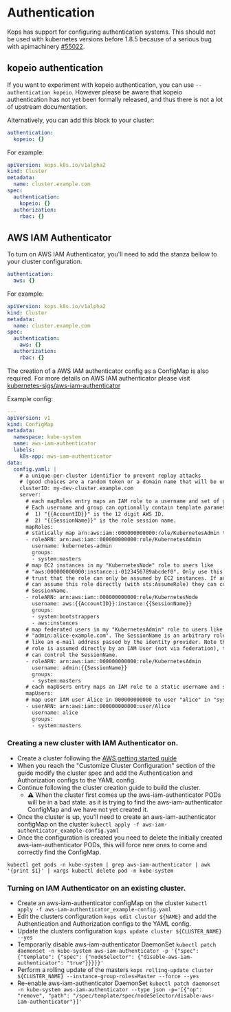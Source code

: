 # Authentication

Kops has support for configuring authentication systems.  This should not be used with kubernetes versions
before 1.8.5 because of a serious bug with apimachinery [#55022](https://github.com/kubernetes/kubernetes/issues/55022).

## kopeio authentication

If you want to experiment with kopeio authentication, you can use
`--authentication kopeio`.  However please be aware that kopeio authentication
has not yet been formally released, and thus there is not a lot of upstream
documentation.

Alternatively, you can add this block to your cluster:

```yaml
authentication:
  kopeio: {}
```

For example:

```yaml
apiVersion: kops.k8s.io/v1alpha2
kind: Cluster
metadata:
  name: cluster.example.com
spec:
  authentication:
    kopeio: {}
  authorization:
    rbac: {}
```

## AWS IAM Authenticator

To turn on AWS IAM Authenticator, you'll need to add the stanza bellow
to your cluster configuration.

```yaml
authentication:
  aws: {}
```

For example:

```yaml
apiVersion: kops.k8s.io/v1alpha2
kind: Cluster
metadata:
  name: cluster.example.com
spec:
  authentication:
    aws: {}
  authorization:
    rbac: {}
```

The creation of a AWS IAM authenticator config as a ConfigMap is also required.
For more details on AWS IAM authenticator please visit [kubernetes-sigs/aws-iam-authenticator](https://github.com/kubernetes-sigs/aws-iam-authenticator)

Example config:

```yaml
---
apiVersion: v1
kind: ConfigMap
metadata:
  namespace: kube-system
  name: aws-iam-authenticator
  labels:
    k8s-app: aws-iam-authenticator
data:
  config.yaml: |
    # a unique-per-cluster identifier to prevent replay attacks
    # (good choices are a random token or a domain name that will be unique to your cluster)
    clusterID: my-dev-cluster.example.com
    server:
      # each mapRoles entry maps an IAM role to a username and set of groups
      # Each username and group can optionally contain template parameters:
      #  1) "{{AccountID}}" is the 12 digit AWS ID.
      #  2) "{{SessionName}}" is the role session name.
      mapRoles:
      # statically map arn:aws:iam::000000000000:role/KubernetesAdmin to a cluster admin
      - roleARN: arn:aws:iam::000000000000:role/KubernetesAdmin
        username: kubernetes-admin
        groups:
        - system:masters
      # map EC2 instances in my "KubernetesNode" role to users like
      # "aws:000000000000:instance:i-0123456789abcdef0". Only use this if you
      # trust that the role can only be assumed by EC2 instances. If an IAM user
      # can assume this role directly (with sts:AssumeRole) they can control
      # SessionName.
      - roleARN: arn:aws:iam::000000000000:role/KubernetesNode
        username: aws:{{AccountID}}:instance:{{SessionName}}
        groups:
        - system:bootstrappers
        - aws:instances
      # map federated users in my "KubernetesAdmin" role to users like
      # "admin:alice-example.com". The SessionName is an arbitrary role name
      # like an e-mail address passed by the identity provider. Note that if this
      # role is assumed directly by an IAM User (not via federation), the user
      # can control the SessionName.
      - roleARN: arn:aws:iam::000000000000:role/KubernetesAdmin
        username: admin:{{SessionName}}
        groups:
        - system:masters
      # each mapUsers entry maps an IAM role to a static username and set of groups
      mapUsers:
      # map user IAM user Alice in 000000000000 to user "alice" in "system:masters"
      - userARN: arn:aws:iam::000000000000:user/Alice
        username: alice
        groups:
        - system:masters
```

### Creating a new cluster with IAM Authenticator on.

* Create a cluster following the [AWS getting started guide](getting_started/aws.md)
* When you reach the "Customize Cluster Configuration" section of the guide modify the cluster spec and add the Authentication and Authorization configs to the YAML config.
* Continue following the cluster creation guide to build the cluster.
    * :warning: When the cluster first comes up the aws-iam-authenticator PODs will be in a bad state.
as it is trying to find the aws-iam-authenticator ConfigMap and we have not yet created it.
* Once the cluster is up, you'll need to create an aws-iam-authenticator configMap on the cluster `kubectl apply -f aws-iam-authenticator_example-config.yaml`
* Once the configuration is created you need to delete the initially created aws-iam-authenticator PODs, this will force new ones to come and correctly find the ConfigMap.
```
kubectl get pods -n kube-system | grep aws-iam-authenticator | awk '{print $1}' | xargs kubectl delete pod -n kube-system
```

### Turning on IAM Authenticator on an existing cluster.

* Create an aws-iam-authenticator configMap on the cluster `kubectl apply -f aws-iam-authenticator_example-config.yaml`
* Edit the clusters configuration `kops edit cluster ${NAME}` and add the Authentication and Authorization configs to the YAML config.
* Update the clusters configuration `kops update cluster ${CLUSTER_NAME} --yes`
* Temporarily disable aws-iam-authenticator DaemonSet `kubectl patch daemonset -n kube-system aws-iam-authenticator -p '{"spec": {"template": {"spec": {"nodeSelector": {"disable-aws-iam-authenticator": "true"}}}}}'`
* Perform a rolling update of the masters `kops rolling-update cluster ${CLUSTER_NAME} --instance-group-roles=Master --force --yes`
* Re-enable aws-iam-authenticator DaemonSet `kubectl patch daemonset -n kube-system aws-iam-authenticator --type json -p='[{"op": "remove", "path": "/spec/template/spec/nodeSelector/disable-aws-iam-authenticator"}]'` 
